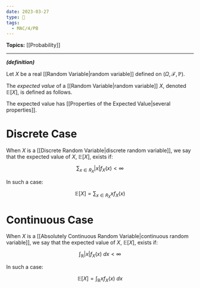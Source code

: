 ```yaml
---
date: 2023-03-27
type: 🧠
tags:
  - MAC/4/PB
---
```


**Topics:** [[Probability]]

---

_**(definition)**_

Let $X$ be a real [[Random Variable|random variable]] defined on $(\Omega, \mathscr{F}, \mathbb{P})$.

The _expected value_ of a [[Random Variable|random variable]] $X$, denoted $\mathbb{E}[X]$, is defined as follows.

The expected value has [[Properties of the Expected Value|several properties]].

# Discrete Case

When $X$ is a [[Discrete Random Variable|discrete random variable]], we say that the expected value of $X$, $\mathbb{E}[X]$, exists if:

$$
\sum_{x \in R_X} |x| f_X(x) < \infty
$$

In such a case:

$$
\mathbb{E}[X] = \sum_{x \in R_X} x f_X(x)
$$

# Continuous Case

When $X$ is a [[Absolutely Continuous Random Variable|continuous random variable]], we say that the expected value of $X$, $\mathbb{E}[X]$, exists if:

$$
\int_{\mathbb{R}} |x| f_X(x)\ dx < \infty
$$

In such a case:

$$
\mathbb{E}[X] = \int_{\mathbb{R}} x f_X(x)\ dx
$$
